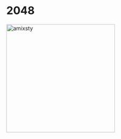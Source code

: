 # 2048

<img width="284" alt="amixsty" src="https://user-images.githubusercontent.com/22883222/167837326-29c0766c-44d5-43f4-a36f-cfa5257fde83.png">

